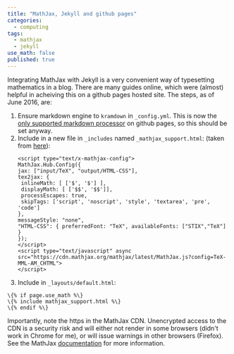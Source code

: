 ```yaml
---
title: "MathJax, Jekyll and github pages"
categories:
  - computing
tags:
  - mathjax
  - jekyll
use_math: false
published: true
---
```


Integrating MathJax with Jekyll is a very convenient way of typesetting mathematics in a blog. There are many guides online, which were (almost) helpful in acheiving this on a github pages hosted site. The steps, as of June 2016, are:

1. Ensure markdown engine to `kramdown` in `_config.yml`. This is now the [only supported markdown processor](https://help.github.com/articles/updating-your-markdown-processor-to-kramdown/) on github pages, so this should be set anyway.
2. Include in a new file in `_includes` named `_mathjax_support.html`: (taken from [here](http://haixing-hu.github.io/programming/2013/09/20/how-to-use-mathjax-in-jekyll-generated-github-pages/)): 
   ```
   <script type="text/x-mathjax-config">
   MathJax.Hub.Config({
   jax: ["input/TeX", "output/HTML-CSS"],
   tex2jax: {
    inlineMath: [ ['$', '$'] ],
    displayMath: [ ['$$', '$$']],
    processEscapes: true,
    skipTags: ['script', 'noscript', 'style', 'textarea', 'pre', 'code']
   },
   messageStyle: "none",
   "HTML-CSS": { preferredFont: "TeX", availableFonts: ["STIX","TeX"] }
   });
   </script>
   <script type="text/javascript" async
   src="https://cdn.mathjax.org/mathjax/latest/MathJax.js?config=TeX-MML-AM_CHTML">
   </script>
   ```
3. Include in `_layouts/default.html`:
```
\{% if page.use_math %\}
\{% include mathjax_support.html %\}
\{% endif %\}
```

Importantly, note the https in the MathJax CDN. Unencrypted access to the CDN is a security risk and will either not render in some browsers (didn't work in Chrome for me), or will issue warnings in other browsers (Firefox). See the MathJax [documentation](http://docs.mathjax.org/en/latest/start.html#secure-access-to-the-cdn) for more information.

